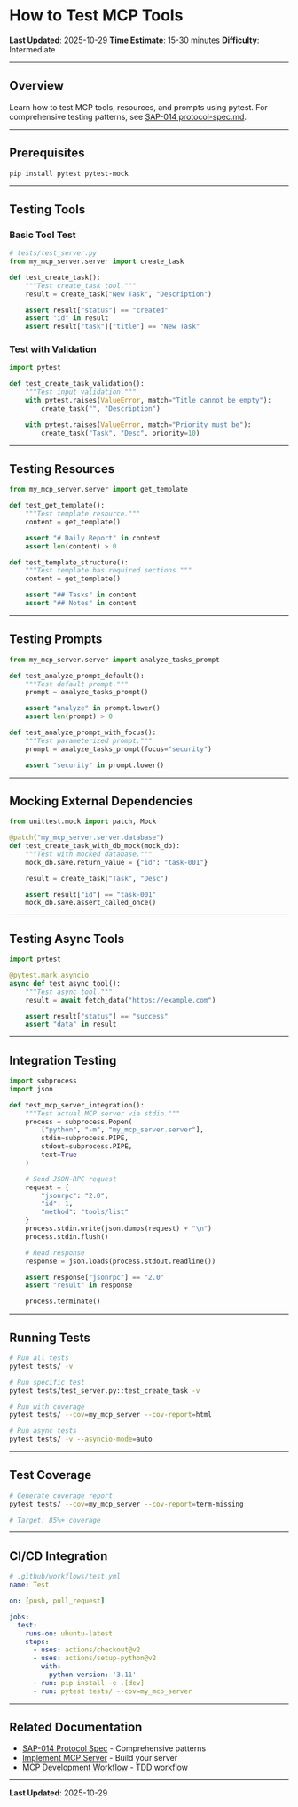# How to Test MCP Tools

**Last Updated**: 2025-10-29
**Time Estimate**: 15-30 minutes
**Difficulty**: Intermediate

---

## Overview

Learn how to test MCP tools, resources, and prompts using pytest. For comprehensive testing patterns, see [SAP-014 protocol-spec.md](../../skilled-awareness/mcp-server-development/protocol-spec.md#testing-patterns).

---

## Prerequisites

```bash
pip install pytest pytest-mock
```

---

## Testing Tools

### Basic Tool Test

```python
# tests/test_server.py
from my_mcp_server.server import create_task

def test_create_task():
    """Test create_task tool."""
    result = create_task("New Task", "Description")

    assert result["status"] == "created"
    assert "id" in result
    assert result["task"]["title"] == "New Task"
```

### Test with Validation

```python
import pytest

def test_create_task_validation():
    """Test input validation."""
    with pytest.raises(ValueError, match="Title cannot be empty"):
        create_task("", "Description")

    with pytest.raises(ValueError, match="Priority must be"):
        create_task("Task", "Desc", priority=10)
```

---

## Testing Resources

```python
from my_mcp_server.server import get_template

def test_get_template():
    """Test template resource."""
    content = get_template()

    assert "# Daily Report" in content
    assert len(content) > 0

def test_template_structure():
    """Test template has required sections."""
    content = get_template()

    assert "## Tasks" in content
    assert "## Notes" in content
```

---

## Testing Prompts

```python
from my_mcp_server.server import analyze_tasks_prompt

def test_analyze_prompt_default():
    """Test default prompt."""
    prompt = analyze_tasks_prompt()

    assert "analyze" in prompt.lower()
    assert len(prompt) > 0

def test_analyze_prompt_with_focus():
    """Test parameterized prompt."""
    prompt = analyze_tasks_prompt(focus="security")

    assert "security" in prompt.lower()
```

---

## Mocking External Dependencies

```python
from unittest.mock import patch, Mock

@patch("my_mcp_server.server.database")
def test_create_task_with_db_mock(mock_db):
    """Test with mocked database."""
    mock_db.save.return_value = {"id": "task-001"}

    result = create_task("Task", "Desc")

    assert result["id"] == "task-001"
    mock_db.save.assert_called_once()
```

---

## Testing Async Tools

```python
import pytest

@pytest.mark.asyncio
async def test_async_tool():
    """Test async tool."""
    result = await fetch_data("https://example.com")

    assert result["status"] == "success"
    assert "data" in result
```

---

## Integration Testing

```python
import subprocess
import json

def test_mcp_server_integration():
    """Test actual MCP server via stdio."""
    process = subprocess.Popen(
        ["python", "-m", "my_mcp_server.server"],
        stdin=subprocess.PIPE,
        stdout=subprocess.PIPE,
        text=True
    )

    # Send JSON-RPC request
    request = {
        "jsonrpc": "2.0",
        "id": 1,
        "method": "tools/list"
    }
    process.stdin.write(json.dumps(request) + "\n")
    process.stdin.flush()

    # Read response
    response = json.loads(process.stdout.readline())

    assert response["jsonrpc"] == "2.0"
    assert "result" in response

    process.terminate()
```

---

## Running Tests

```bash
# Run all tests
pytest tests/ -v

# Run specific test
pytest tests/test_server.py::test_create_task -v

# Run with coverage
pytest tests/ --cov=my_mcp_server --cov-report=html

# Run async tests
pytest tests/ -v --asyncio-mode=auto
```

---

## Test Coverage

```bash
# Generate coverage report
pytest tests/ --cov=my_mcp_server --cov-report=term-missing

# Target: 85%+ coverage
```

---

## CI/CD Integration

```yaml
# .github/workflows/test.yml
name: Test

on: [push, pull_request]

jobs:
  test:
    runs-on: ubuntu-latest
    steps:
      - uses: actions/checkout@v2
      - uses: actions/setup-python@v2
        with:
          python-version: '3.11'
      - run: pip install -e .[dev]
      - run: pytest tests/ --cov=my_mcp_server
```

---

## Related Documentation

- [SAP-014 Protocol Spec](../../skilled-awareness/mcp-server-development/protocol-spec.md#testing-patterns) - Comprehensive patterns
- [Implement MCP Server](implement-mcp-server.md) - Build your server
- [MCP Development Workflow](../../dev-docs/workflows/mcp-development-workflow.md) - TDD workflow

---

**Last Updated**: 2025-10-29
